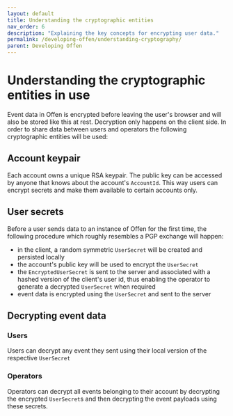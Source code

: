 ```yaml
---
layout: default
title: Understanding the cryptographic entities
nav_order: 6
description: "Explaining the key concepts for encrypting user data."
permalink: /developing-offen/understanding-cryptography/
parent: Developing Offen
---
```


<!--
Copyright 2020 - Offen Authors <hioffen@posteo.de>
SPDX-License-Identifier: Apache-2.0
-->

# Understanding the cryptographic entities in use

Event data in Offen is encrypted before leaving the user's browser and will also be stored like this at rest. Decryption only happens on the client side. In order to share data between users and operators the following cryptographic entities will be used:

## Account keypair

Each account owns a unique RSA keypair. The public key can be accessed by anyone that knows about the account's `AccountId`. This way users can encrypt secrets and make them available to certain accounts only.

## User secrets

Before a user sends data to an instance of Offen for the first time, the following procedure which roughly resembles a PGP exchange will happen:

- in the client, a random symmetric `UserSecret` will be created and persisted locally
- the account's public key will be used to encrypt the `UserSecret`
- the `EncryptedUserSecret` is sent to the server and associated with a hashed version of the client's user id, thus enabling the operator to generate a decrypted `UserSecret` when required
- event data is encrypted using the `UserSecret` and sent to the server

## Decrypting event data

### Users

Users can decrypt any event they sent using their local version of the respective `UserSecret`

### Operators

Operators can decrypt all events belonging to their account by decrypting the encrypted `UserSecret`s and then decrypting the event payloads using these secrets.
